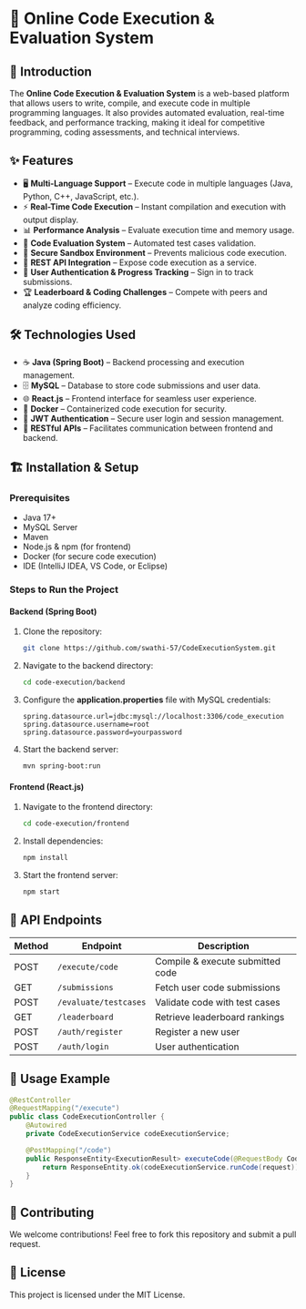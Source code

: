 # 🚀 Online Code Execution & Evaluation System

## 📌 Introduction
The **Online Code Execution & Evaluation System** is a web-based platform that allows users to write, compile, and execute code in multiple programming languages. It also provides automated evaluation, real-time feedback, and performance tracking, making it ideal for competitive programming, coding assessments, and technical interviews.

## ✨ Features
- 🖥️ **Multi-Language Support** – Execute code in multiple languages (Java, Python, C++, JavaScript, etc.).
- ⚡ **Real-Time Code Execution** – Instant compilation and execution with output display.
- 📊 **Performance Analysis** – Evaluate execution time and memory usage.
- 📝 **Code Evaluation System** – Automated test cases validation.
- 🔐 **Secure Sandbox Environment** – Prevents malicious code execution.
- 📡 **REST API Integration** – Expose code execution as a service.
- 👤 **User Authentication & Progress Tracking** – Sign in to track submissions.
- 🏆 **Leaderboard & Coding Challenges** – Compete with peers and analyze coding efficiency.

## 🛠 Technologies Used
- ☕ **Java (Spring Boot)** – Backend processing and execution management.
- 🗄 **MySQL** – Database to store code submissions and user data.
- 🌐 **React.js** – Frontend interface for seamless user experience.
- 🐳 **Docker** – Containerized code execution for security.
- 🔐 **JWT Authentication** – Secure user login and session management.
- 📡 **RESTful APIs** – Facilitates communication between frontend and backend.

## 🏗 Installation & Setup
### Prerequisites
- Java 17+
- MySQL Server
- Maven
- Node.js & npm (for frontend)
- Docker (for secure code execution)
- IDE (IntelliJ IDEA, VS Code, or Eclipse)

### Steps to Run the Project
#### Backend (Spring Boot)
1. Clone the repository:
   ```sh
   git clone https://github.com/swathi-57/CodeExecutionSystem.git
   ```
2. Navigate to the backend directory:
   ```sh
   cd code-execution/backend
   ```
3. Configure the **application.properties** file with MySQL credentials:
   ```properties
   spring.datasource.url=jdbc:mysql://localhost:3306/code_execution
   spring.datasource.username=root
   spring.datasource.password=yourpassword
   ```
4. Start the backend server:
   ```sh
   mvn spring-boot:run
   ```

#### Frontend (React.js)
1. Navigate to the frontend directory:
   ```sh
   cd code-execution/frontend
   ```
2. Install dependencies:
   ```sh
   npm install
   ```
3. Start the frontend server:
   ```sh
   npm start
   ```

## 🎯 API Endpoints
| Method | Endpoint           | Description                        |
|--------|-------------------|-----------------------------------|
| POST   | `/execute/code`   | Compile & execute submitted code  |
| GET    | `/submissions`    | Fetch user code submissions      |
| POST   | `/evaluate/testcases` | Validate code with test cases |
| GET    | `/leaderboard`    | Retrieve leaderboard rankings    |
| POST   | `/auth/register`  | Register a new user               |
| POST   | `/auth/login`     | User authentication               |

## 📌 Usage Example
```java
@RestController
@RequestMapping("/execute")
public class CodeExecutionController {
    @Autowired
    private CodeExecutionService codeExecutionService;

    @PostMapping("/code")
    public ResponseEntity<ExecutionResult> executeCode(@RequestBody CodeRequest request) {
        return ResponseEntity.ok(codeExecutionService.runCode(request));
    }
}
```

## 🤝 Contributing
We welcome contributions! Feel free to fork this repository and submit a pull request.

## 📜 License
This project is licensed under the MIT License.

